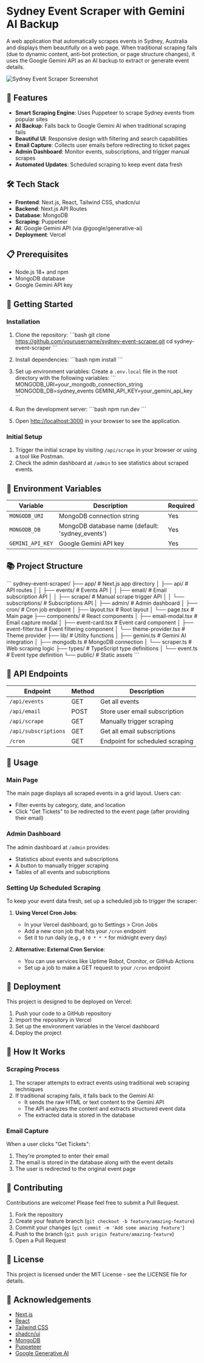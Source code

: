 # Sydney Event Scraper with Gemini AI Backup

A web application that automatically scrapes events in Sydney, Australia and displays them beautifully on a web page. When traditional scraping fails (due to dynamic content, anti-bot protection, or page structure changes), it uses the Google Gemini API as an AI backup to extract or generate event details.

![Sydney Event Scraper Screenshot](/placeholder.svg?height=400&width=800)

## 🌟 Features

- **Smart Scraping Engine**: Uses Puppeteer to scrape Sydney events from popular sites
- **AI Backup**: Falls back to Google Gemini AI when traditional scraping fails
- **Beautiful UI**: Responsive design with filtering and search capabilities
- **Email Capture**: Collects user emails before redirecting to ticket pages
- **Admin Dashboard**: Monitor events, subscriptions, and trigger manual scrapes
- **Automated Updates**: Scheduled scraping to keep event data fresh

## 🛠️ Tech Stack

- **Frontend**: Next.js, React, Tailwind CSS, shadcn/ui
- **Backend**: Next.js API Routes
- **Database**: MongoDB
- **Scraping**: Puppeteer
- **AI**: Google Gemini API (via @google/generative-ai)
- **Deployment**: Vercel

## 📋 Prerequisites

- Node.js 18+ and npm
- MongoDB database
- Google Gemini API key

## 🚀 Getting Started

### Installation

1. Clone the repository:
   \`\`\`bash
   git clone https://github.com/yourusername/sydney-event-scraper.git
   cd sydney-event-scraper
   \`\`\`

2. Install dependencies:
   \`\`\`bash
   npm install
   \`\`\`

3. Set up environment variables:
   Create a `.env.local` file in the root directory with the following variables:
   \`\`\`
   MONGODB_URI=your_mongodb_connection_string
   MONGODB_DB=sydney_events
   GEMINI_API_KEY=your_gemini_api_key
   \`\`\`

4. Run the development server:
   \`\`\`bash
   npm run dev
   \`\`\`

5. Open [http://localhost:3000](http://localhost:3000) in your browser to see the application.

### Initial Setup

1. Trigger the initial scrape by visiting `/api/scrape` in your browser or using a tool like Postman.
2. Check the admin dashboard at `/admin` to see statistics about scraped events.

## 🔧 Environment Variables

| Variable | Description | Required |
|----------|-------------|----------|
| `MONGODB_URI` | MongoDB connection string | Yes |
| `MONGODB_DB` | MongoDB database name (default: 'sydney_events') | Yes |
| `GEMINI_API_KEY` | Google Gemini API key | Yes |

## 📚 Project Structure

\`\`\`
sydney-event-scraper/
├── app/                    # Next.js app directory
│   ├── api/                # API routes
│   │   ├── events/         # Events API
│   │   ├── email/          # Email subscription API
│   │   ├── scrape/         # Manual scrape trigger API
│   │   └── subscriptions/  # Subscriptions API
│   ├── admin/              # Admin dashboard
│   ├── cron/               # Cron job endpoint
│   ├── layout.tsx          # Root layout
│   └── page.tsx            # Main page
├── components/             # React components
│   ├── email-modal.tsx     # Email capture modal
│   ├── event-card.tsx      # Event card component
│   ├── event-filter.tsx    # Event filtering component
│   └── theme-provider.tsx  # Theme provider
├── lib/                    # Utility functions
│   ├── gemini.ts           # Gemini AI integration
│   ├── mongodb.ts          # MongoDB connection
│   └── scraper.ts          # Web scraping logic
├── types/                  # TypeScript type definitions
│   └── event.ts            # Event type definition
└── public/                 # Static assets
\`\`\`

## 🔄 API Endpoints

| Endpoint | Method | Description |
|----------|--------|-------------|
| `/api/events` | GET | Get all events |
| `/api/email` | POST | Store user email subscription |
| `/api/scrape` | GET | Manually trigger scraping |
| `/api/subscriptions` | GET | Get all email subscriptions |
| `/cron` | GET | Endpoint for scheduled scraping |

## 📱 Usage

### Main Page

The main page displays all scraped events in a grid layout. Users can:
- Filter events by category, date, and location
- Click "Get Tickets" to be redirected to the event page (after providing their email)

### Admin Dashboard

The admin dashboard at `/admin` provides:
- Statistics about events and subscriptions
- A button to manually trigger scraping
- Tables of all events and subscriptions

### Setting Up Scheduled Scraping

To keep your event data fresh, set up a scheduled job to trigger the scraper:

1. **Using Vercel Cron Jobs**:
   - In your Vercel dashboard, go to Settings > Cron Jobs
   - Add a new cron job that hits your `/cron` endpoint
   - Set it to run daily (e.g., `0 0 * * *` for midnight every day)

2. **Alternative: External Cron Service**:
   - You can use services like Uptime Robot, Cronitor, or GitHub Actions
   - Set up a job to make a GET request to your `/cron` endpoint

## 🚢 Deployment

This project is designed to be deployed on Vercel:

1. Push your code to a GitHub repository
2. Import the repository in Vercel
3. Set up the environment variables in the Vercel dashboard
4. Deploy the project

## 🧩 How It Works

### Scraping Process

1. The scraper attempts to extract events using traditional web scraping techniques
2. If traditional scraping fails, it falls back to the Gemini AI:
   - It sends the raw HTML or text content to the Gemini API
   - The API analyzes the content and extracts structured event data
   - The extracted data is stored in the database

### Email Capture

When a user clicks "Get Tickets":
1. They're prompted to enter their email
2. The email is stored in the database along with the event details
3. The user is redirected to the original event page

## 🤝 Contributing

Contributions are welcome! Please feel free to submit a Pull Request.

1. Fork the repository
2. Create your feature branch (`git checkout -b feature/amazing-feature`)
3. Commit your changes (`git commit -m 'Add some amazing feature'`)
4. Push to the branch (`git push origin feature/amazing-feature`)
5. Open a Pull Request

## 📄 License

This project is licensed under the MIT License - see the LICENSE file for details.

## 🙏 Acknowledgements

- [Next.js](https://nextjs.org/)
- [React](https://reactjs.org/)
- [Tailwind CSS](https://tailwindcss.com/)
- [shadcn/ui](https://ui.shadcn.com/)
- [MongoDB](https://www.mongodb.com/)
- [Puppeteer](https://pptr.dev/)
- [Google Generative AI](https://ai.google.dev/)

